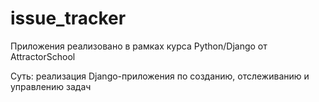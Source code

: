 # issue_tracker

Приложения реализовано в рамках курса Python/Django от AttractorSchool

Суть: реализация Django-приложения по созданию, отслеживанию и управлению задач 



